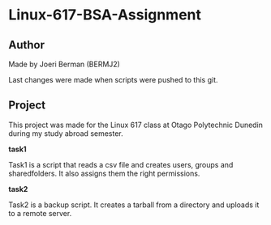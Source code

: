 # Linux-617-BSA-Assignment
## Author
Made by Joeri Berman (BERMJ2)

Last changes were made when scripts were pushed to this git.

## Project
This project was made for the Linux 617 class at Otago Polytechnic Dunedin during my study abroad semester.

 **task1** 
  
  Task1 is a script that reads a csv file and creates users, groups and sharedfolders.
  It also assigns them the right permissions.
  
**task2**
    
 Task2 is a backup script.
 It creates a tarball from a directory and uploads it to a remote server.
   
